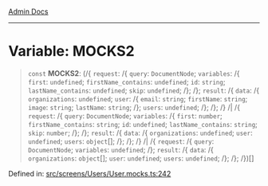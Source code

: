 [Admin Docs](/)

***

# Variable: MOCKS2

> `const` **MOCKS2**: (/{ `request`: /{ `query`: `DocumentNode`; `variables`: /{ `first`: `undefined`; `firstName_contains`: `undefined`; `id`: `string`; `lastName_contains`: `undefined`; `skip`: `undefined`; /}; /}; `result`: /{ `data`: /{ `organizations`: `undefined`; `user`: /{ `email`: `string`; `firstName`: `string`; `image`: `string`; `lastName`: `string`; /}; `users`: `undefined`; /}; /}; /} /| /{ `request`: /{ `query`: `DocumentNode`; `variables`: /{ `first`: `number`; `firstName_contains`: `string`; `id`: `undefined`; `lastName_contains`: `string`; `skip`: `number`; /}; /}; `result`: /{ `data`: /{ `organizations`: `undefined`; `user`: `undefined`; `users`: `object`[]; /}; /}; /} /| /{ `request`: /{ `query`: `DocumentNode`; `variables`: `undefined`; /}; `result`: /{ `data`: /{ `organizations`: `object`[]; `user`: `undefined`; `users`: `undefined`; /}; /}; /})[]

Defined in: [src/screens/Users/User.mocks.ts:242](https://github.com/PalisadoesFoundation/talawa-admin/blob/main/src/screens/Users/User.mocks.ts#L242)

